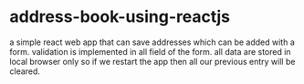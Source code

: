 # address-book-using-reactjs
a simple react web app that can save addresses which can be added with a form. validation is implemented in all field of the form. all data are stored in local browser only so if we restart the app then all our previous entry will be cleared.
